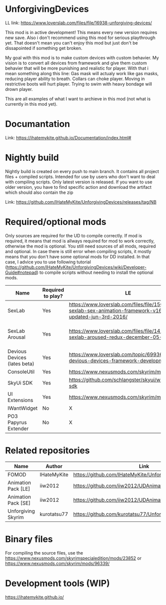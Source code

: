 # UnforgivingDevices
LL link: https://www.loverslab.com/files/file/16938-unforgiving-devices/

This mod is in active development! This means every new version requires new save. Also i don't recommend using this mod for serious playthrough yet. That doesn't mean you can't enjoy this mod but just don't be dissapointed if something get broken.

 
My goal with this mod is to make custom devices with custom behavier. My vision is to convert all devices from framework and give them custom behavier that will be more punishing and realistic for player. With that i mean something along this line: Gas mask will actualy work like gas masks, reducing player ability to breath. Collars can choke player. Moving in restrictive boots will hurt player. Trying to swim with heavy bondage will drown player.

This are all examples of what I want to archieve in this mod (not what is currently in this mod yet).

# Documantation

Link: https://ihatemykite.github.io/Documentation/index.html#

# Nightly build

Nightly build is created on every push to main branch. It contains all project files + compiled scripts. Intended for use by users who don't want to deal with compiling scripts. Only latest version is released. If you want to use older version, you have to find specific action and download the artifact which should also contain the zip

Link: https://github.com/IHateMyKite/UnforgivingDevices/releases/tag/NB

# Required/optional mods

Only sources are required for the UD to compile correctly. If mod is required, it means that mod is allways required for mod to work correctly, otherwise the mod is optional. You still need sources of all mods, required and optional. In case there is still error when compiling scripts, it mostly means that you don't have some optional mods for DD installed. In that case, I advice you to use following tutorial (https://github.com/IHateMyKite/UnforgivingDevices/wiki/Developer-Guide#notepad) to compile scripts without needing to install the optional mods.


| **Name**                     | **Required to play?** | **LE**                                                                                                    | **SE**                                                                                                                                                          |
|------------------------------|-----------------------|-----------------------------------------------------------------------------------------------------------|-----------------------------------------------------------------------------------------------------------------------------------------------------------------|
| SexLab                       | Yes                   | https://www.loverslab.com/files/file/150-skyrim-sexlab-sex-animation-framework-v162-updated-jun-3rd-2016/ | https://www.loverslab.com/files/file/20058-sexlab-se-sex-animation-framework-v165-110822/                                                                       |
| SexLab Arousal               | Yes                   | https://www.loverslab.com/files/file/1421-sexlab-aroused-redux-december-05-2016/                          | https://www.loverslab.com/files/file/5482-sexlab-aroused-redux-sse-version-29/ or https://www.loverslab.com/files/file/20867-osl-aroused-arousal-reborn-sse-ae/ |
| Devious Devices (lates beta) | Yes                   | https://www.loverslab.com/topic/69936-devious-devices-framework-developmentbeta                           | https://www.loverslab.com/topic/69936-devious-devices-framework-developmentbeta                                                                                 |
| ConsoleUtil                  | Yes                   | https://www.nexusmods.com/skyrim/mods/66257                                                               | https://www.nexusmods.com/skyrimspecialedition/mods/24858                                                                                                       |
| SkyUi SDK                    | Yes                   | https://github.com/schlangster/skyui/wiki#skyui-sdk                                                       | https://github.com/schlangster/skyui/wiki#skyui-sdk                                                                                                             |
| UI Extensions                | Yes                   | https://www.nexusmods.com/skyrim/mods/57046                                                               | https://www.nexusmods.com/skyrimspecialedition/mods/17561                                                                                                       |
| IWantWidget                  | No                    | X                                                                                                         | https://www.nexusmods.com/skyrimspecialedition/mods/36457                                                                                                       |
| PO3 Papyrus Extender         | No                    | X                                                                                                         | https://www.nexusmods.com/skyrimspecialedition/mods/22854                                                                                                       |

# Related repositories

| **Name**            | **Author**  | **Link**                                         |
|---------------------|-------------|--------------------------------------------------|
| FOMOD               | IHateMyKite | https://github.com/IHateMyKite/UnforgivingDevices_FOMOD|
| Animation Pack [LE] | iiw2012     | https://github.com/iiw2012/UDAnimationsLE        |
| Animation Pack [SE] | iiw2012     | https://github.com/iiw2012/UDAnimationsSE        |
| Unforgiving Skyrim  | kurotatsu77 | https://github.com/kurotatsu77/UnforgivingSkyrim |

# Binary files

For compiling the source files, use the https://www.nexusmods.com/skyrimspecialedition/mods/23852 or https://www.nexusmods.com/skyrim/mods/96339/

# Development tools (WIP)
https://ihatemykite.github.io/
